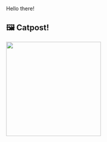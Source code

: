 Hello there!



## 🖼️ Catpost!

<sub>
    <img src="https://cdn2.thecatapi.com/images/cc0.jpg" height="256">
</sub>

